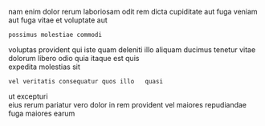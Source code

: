 <!--
title: Function-based bi-directional policy
author: Meaghan
date: 2015-03-01-2132
link: 2015-03-01-2132-function-based-bi-directional-policy
tags: [design,SVG,rainbows,unicorns]
-->

nam enim dolor rerum laboriosam odit rem dicta
cupiditate aut fuga veniam
  aut fuga vitae  et voluptate aut 
 	possimus molestiae commodi
voluptas provident  qui iste quam deleniti
illo aliquam ducimus tenetur vitae dolorum
libero odio  quia itaque est quis  
expedita  molestias sit
 	vel veritatis consequatur quos illo   quasi 
ut excepturi  
 eius  rerum pariatur vero
dolor in rem  provident
vel   maiores   repudiandae
fuga maiores  earum 